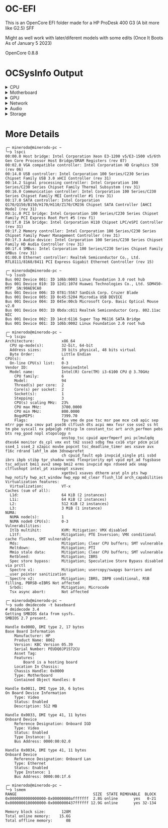 # OC-EFI

This is an OpenCore EFI folder made for a HP ProDesk 400 G3 (A bit more like G2.5) SFF

Might as well work with later/diferent models with some edits (Once It Boots As of January 5 2023)

OpenCore 0.8.8

# OCSysInfo Output
<details>
  <summary>CPU</summary>
  
  - Intel(R) Core(TM) i3-6100 CPU @ 3.70GHz
    - SSE: SSE4.2
    - SSSE3: Supported
    - Cores: 2
    - Threads: 4
    - Codename: Skylake
</details>

<details>
  <summary>Motherboard</summary>
  
  - Model: 8062
  - Vendor: HP
</details>

<details>
  <summary>GPU</summary>
  
  - HD Graphics 530
    - Device ID: 0x1912
    - Vendor: 0x8086
    - ACPI Path: \_SB_.PCI0.GFX0
    - PCI Path: PciRoot(0x0)/Pci(0x2,0x0)
</details>

<details>
  <summary>Network</summary>
  
  - RTL8111/8168/8411 PCI Express Gigabit Ethernet Controller
    - Device ID: 0x8168
    - Vendor: 0x10ec
    - ACPI Path: \_SB_.PCI0.RP05.PXSX
    - PCI Path: PciRoot(0x0)/Pci(0x1c,0x0)/Pci(0x0,0x0)
</details>

<details>
  <summary>Audio</summary>
  
  - 100 Series/C230 Series Chipset Family HD Audio Controller
    - Device ID: 0xa170
    - Vendor: 0x8086
    - ACPI Path: \_SB_.PCI0.HDAS
    - PCI Path: PciRoot(0x0)/Pci(0x1f,0x3)
    - Codec: ALC221
</details>

<details>
  <summary>Storage</summary>
  
  - Mass Storage Device
    - Type: Hard Disk Drive (HDD)
    - Connector: SCSI
    - Location: Internal
  - SanDisk Cruzer Blade
    - Type: Hard Disk Drive (HDD)
    - Connector: SCSI
    - Location: External
  - ATA WDC WD10EZEX-00B
    - Type: Hard Disk Drive (HDD)
    - Connector: SCSI
    - Location: Internal
</details>

# More Details
```
╭─ minerodo@minerodo-pc ~                                                                                                                                                                                                                                     
╰─❯ lspci
00:00.0 Host bridge: Intel Corporation Xeon E3-1200 v5/E3-1500 v5/6th Gen Core Processor Host Bridge/DRAM Registers (rev 07)
00:02.0 VGA compatible controller: Intel Corporation HD Graphics 530 (rev 06)
00:14.0 USB controller: Intel Corporation 100 Series/C230 Series Chipset Family USB 3.0 xHCI Controller (rev 31)
00:14.2 Signal processing controller: Intel Corporation 100 Series/C230 Series Chipset Family Thermal Subsystem (rev 31)
00:16.0 Communication controller: Intel Corporation 100 Series/C230 Series Chipset Family MEI Controller #1 (rev 31)
00:17.0 SATA controller: Intel Corporation Q170/Q150/B150/H170/H110/Z170/CM236 Chipset SATA Controller [AHCI Mode] (rev 31)
00:1c.0 PCI bridge: Intel Corporation 100 Series/C230 Series Chipset Family PCI Express Root Port #5 (rev f1)
00:1f.0 ISA bridge: Intel Corporation H110 Chipset LPC/eSPI Controller (rev 31)
00:1f.2 Memory controller: Intel Corporation 100 Series/C230 Series Chipset Family Power Management Controller (rev 31)
00:1f.3 Audio device: Intel Corporation 100 Series/C230 Series Chipset Family HD Audio Controller (rev 31)
00:1f.4 SMBus: Intel Corporation 100 Series/C230 Series Chipset Family SMBus (rev 31)
01:00.0 Ethernet controller: Realtek Semiconductor Co., Ltd. RTL8111/8168/8411 PCI Express Gigabit Ethernet Controller (rev 15)
```

```
╭─ minerodo@minerodo-pc ~                                                                                                                                                                                                                                    
╰─❯ lsusb
Bus 002 Device 001: ID 1d6b:0003 Linux Foundation 3.0 root hub
Bus 001 Device 010: ID 12d1:107d Huawei Technologies Co., Ltd. SDM450-MTP _SN:90AE9CA0
Bus 001 Device 006: ID 0781:5567 SanDisk Corp. Cruzer Blade
Bus 001 Device 005: ID 0c45:5204 Microdia USB DEVICE
Bus 001 Device 004: ID 045e:00cb Microsoft Corp. Basic Optical Mouse v2.0
Bus 001 Device 003: ID 0bda:c811 Realtek Semiconductor Corp. 802.11ac NIC
Bus 001 Device 002: ID 14cd:6116 Super Top M6116 SATA Bridge
Bus 001 Device 001: ID 1d6b:0002 Linux Foundation 2.0 root hub
```

```
╭─ minerodo@minerodo-pc ~                                                                                                                                                                                                                                     
╰─❯ lscpu 
Architecture:            x86_64
  CPU op-mode(s):        32-bit, 64-bit
  Address sizes:         39 bits physical, 48 bits virtual
  Byte Order:            Little Endian
CPU(s):                  4
  On-line CPU(s) list:   0-3
Vendor ID:               GenuineIntel
  Model name:            Intel(R) Core(TM) i3-6100 CPU @ 3.70GHz
    CPU family:          6
    Model:               94
    Thread(s) per core:  2
    Core(s) per socket:  2
    Socket(s):           1
    Stepping:            3
    CPU(s) scaling MHz:  23%
    CPU max MHz:         3700.0000
    CPU min MHz:         800.0000
    BogoMIPS:            7399.70
    Flags:               fpu vme de pse tsc msr pae mce cx8 apic sep mtrr pge mca cmov pat pse36 clflush dts acpi mmx fxsr sse sse2 ss ht tm pbe syscall nx pdpe1gb rdtscp lm constant_tsc art arch_perfmon pebs bts rep_good nopl xtopology n
                         onstop_tsc cpuid aperfmperf pni pclmulqdq dtes64 monitor ds_cpl vmx est tm2 ssse3 sdbg fma cx16 xtpr pdcm pcid sse4_1 sse4_2 x2apic movbe popcnt tsc_deadline_timer aes xsave avx f16c rdrand lahf_lm abm 3dnowprefet
                         ch cpuid_fault epb invpcid_single pti ssbd ibrs ibpb stibp tpr_shadow vnmi flexpriority ept vpid ept_ad fsgsbase tsc_adjust bmi1 avx2 smep bmi2 erms invpcid mpx rdseed adx smap clflushopt intel_pt xsaveopt xsavec 
                         xgetbv1 xsaves dtherm arat pln pts hwp hwp_notify hwp_act_window hwp_epp md_clear flush_l1d arch_capabilities
Virtualization features: 
  Virtualization:        VT-x
Caches (sum of all):     
  L1d:                   64 KiB (2 instances)
  L1i:                   64 KiB (2 instances)
  L2:                    512 KiB (2 instances)
  L3:                    3 MiB (1 instance)
NUMA:                    
  NUMA node(s):          1
  NUMA node0 CPU(s):     0-3
Vulnerabilities:         
  Itlb multihit:         KVM: Mitigation: VMX disabled
  L1tf:                  Mitigation; PTE Inversion; VMX conditional cache flushes, SMT vulnerable
  Mds:                   Mitigation; Clear CPU buffers; SMT vulnerable
  Meltdown:              Mitigation; PTI
  Mmio stale data:       Mitigation; Clear CPU buffers; SMT vulnerable
  Retbleed:              Mitigation; IBRS
  Spec store bypass:     Mitigation; Speculative Store Bypass disabled via prctl
  Spectre v1:            Mitigation; usercopy/swapgs barriers and __user pointer sanitization
  Spectre v2:            Mitigation; IBRS, IBPB conditional, RSB filling, PBRSB-eIBRS Not affected
  Srbds:                 Mitigation; Microcode
  Tsx async abort:       Not affected
```

```
╭─ minerodo@minerodo-pc ~                                                                                                                                                                                                                                     
╰─❯ sudo dmidecode -t baseboard
# dmidecode 3.4
Getting SMBIOS data from sysfs.
SMBIOS 2.7 present.

Handle 0x000D, DMI type 2, 17 bytes
Base Board Information
	Manufacturer: HP
	Product Name: 8062
	Version: KBC Version 05.39
	Serial Number: PEUDQ0JP1572CU
	Asset Tag:  
	Features:
		Board is a hosting board
	Location In Chassis:  
	Chassis Handle: 0x0000
	Type: Motherboard
	Contained Object Handles: 0

Handle 0x0011, DMI type 10, 6 bytes
On Board Device Information
	Type: Video
	Status: Enabled
	Description: 512 MB

Handle 0x0033, DMI type 41, 11 bytes
Onboard Device
	Reference Designation: Onboard IGD
	Type: Video
	Status: Enabled
	Type Instance: 1
	Bus Address: 0000:00:02.0

Handle 0x0034, DMI type 41, 11 bytes
Onboard Device
	Reference Designation: Onboard Lan
	Type: Ethernet
	Status: Enabled
	Type Instance: 1
	Bus Address: 0000:00:1f.6
```
```
╭─ minerodo@minerodo-pc ~                                                                                                                                                                                                                                     
╰─❯ lsmem
RANGE                                  SIZE  STATE REMOVABLE  BLOCK
0x0000000000000000-0x00000000afffffff  2.8G online       yes   0-21
0x0000000100000000-0x0000000437ffffff 12.9G online       yes 32-134

Memory block size:       128M
Total online memory:    15.6G
Total offline memory:      0B
```

